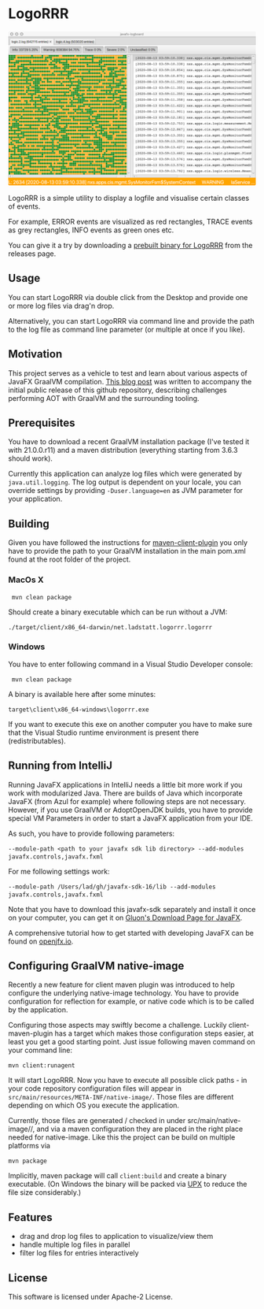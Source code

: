 # LogoRRR

![Screenshot](screenshot.png)

LogoRRR is a simple utility to display a logfile and visualise certain classes of events. 

For example, ERROR events are visualized as red rectangles, TRACE events as grey rectangles, INFO events as green ones etc. 

You can give it a try by downloading a [prebuilt binary for LogoRRR](https://github.com/rladstaetter/LogoRRR/releases/tag/21.1.3) from the releases page.

## Usage

You can start LogoRRR via double click from the Desktop and provide one or more log files via drag'n drop. 

Alternatively, you can start LogoRRR via command line and provide the path to the log file as command line parameter (or multiple at once if you like).


## Motivation

This project serves as a vehicle to test and learn about various aspects of JavaFX GraalVM compilation. [This blog post](https://ladstatt.blogspot.com/2020/10/compile-scala-javafx-application-with.html) was written to accompany the initial public release of this github repository, describing challenges performing AOT with GraalVM and the surrounding tooling. 

## Prerequisites

You have to download a recent GraalVM installation package (I've tested it with 21.0.0.r11) and a maven distribution (everything starting from 3.6.3 should work).

Currently this application can analyze log files which were generated by `java.util.logging`. The log output is dependent on your locale, you can override settings by providing `-Duser.language=en` as JVM parameter for your application.

## Building

Given you have followed the instructions for [maven-client-plugin](https://github.com/gluonhq/client-maven-plugin) you only have to provide the path to your GraalVM installation in the main pom.xml found at the root folder of the project.


### MacOs X

     mvn clean package

Should create a binary executable which can be run without a JVM:

    ./target/client/x86_64-darwin/net.ladstatt.logorrr.logorrr

### Windows    

You have to enter following command in a Visual Studio Developer console:

     mvn clean package

A binary is available here after some minutes:
    
    target\client\x86_64-windows\logorrr.exe

If you want to execute this exe on another computer you have to make sure that the Visual Studio runtime environment is present there (redistributables).


## Running from IntelliJ

Running JavaFX applications in IntelliJ needs a little bit more work if you work with modularized Java. There are builds of Java which incorporate JavaFX (from Azul for example) where following steps are not necessary. However, if you use GraalVM or AdoptOpenJDK builds, you have to provide special VM Parameters in order to start a JavaFX application from your IDE. 

As such, you have to provide following parameters:

    --module-path <path to your javafx sdk lib directory> --add-modules javafx.controls,javafx.fxml

For me following settings work:

    --module-path /Users/lad/gh/javafx-sdk-16/lib --add-modules javafx.controls,javafx.fxml

Note that you have to download this javafx-sdk separately and install it once on your computer, you can get it on [Gluon's Download Page for JavaFX](https://gluonhq.com/products/javafx/). 

A comprehensive tutorial how to get started with developing JavaFX can be found on [openjfx.io](https://openjfx.io). 

## Configuring GraalVM native-image 

Recently a new feature for client maven plugin was introduced to help configure the underlying native-image technology. You have to provide configuration for reflection for example, or native code which is to be called by the application. 

Configuring those aspects may swiftly become a challenge. Luckily client-maven-plugin has a target which makes those configuration steps easier, at least you get a good starting point. Just issue following maven command on your command line:

    mvn client:runagent

It will start LogoRRR. Now you have to execute all possible click paths - in your code repository configuration files will appear in `src/main/resources/META-INF/native-image/`. Those files are different depending on which OS you execute the application. 

Currently, those files are generated / checked in under src/main/native-image/<os>/, and via a maven configuration they are placed in the right place needed for native-image. Like this the project can be build on multiple platforms via 

    mvn package 

Implicitly, maven package will call `client:build` and create a binary executable. (On Windows the binary will be packed via [UPX](https://upx.github.io) to reduce the file size considerably.)


## Features

- drag and drop log files to application to visualize/view them
- handle multiple log files in parallel
- filter log files for entries interactively


## License

This software is licensed under Apache-2 License.
